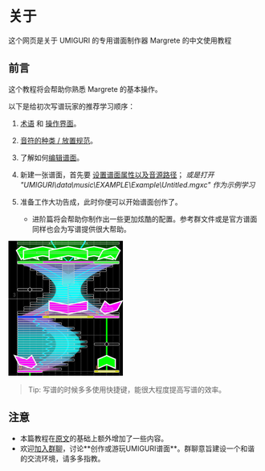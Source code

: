 # 关于

这个网页是关于 UMIGURI 的专用谱面制作器 Margrete 的中文使用教程


## 前言

这个教程将会帮助你熟悉 Margrete 的基本操作。

以下是给初次写谱玩家的推荐学习顺序：

1. [术语](docs/terminologies) 和 [操作界面](docs/basic/basic-screen-desc)。

2. [音符的种类 / 放置规范](docs/basic/basic-chart-regulation)。

3. 了解如何[编辑谱面](docs/basic/basic-edit-chart)。

4. 新建一张谱面，首先要 [设置谱面属性以及音源路径](docs/basic/basic-chart-property)； *或是打开 "UMIGURI\data\music\EXAMPLE\Example\Untitled.mgxc" 作为示例学习*

5. 准备工作大功告成，此时你便可以开始谱面创作了。
   * 进阶篇将会帮助你制作出一些更加炫酷的配置。参考群文件或是官方谱面同样也会为写谱提供很大帮助。

![chart example](docs/imgs/chart-example.png)

> Tip: 写谱的时候多多使用快捷键，能很大程度提高写谱的效率。

## 注意

* 本篇教程在[原文](https://margrete.inonote.jp/#/)的基础上额外增加了一些内容。
* 欢迎[加入群聊](http://qm.qq.com/cgi-bin/qm/qr?_wv=1027&k=vsMprVebJ4PS-PDhHOyga7c0TDdLKqDc&authKey=eCMiKDj2bPf446M2TsTz3X9ffjcJudpSsa%2B1oqnL%2BynjH3I1Zj3j54rLV%2B40dv%2B1&noverify=0&group_code=863841531")，讨论**创作或游玩UMIGURI谱面**。群聊意旨建设一个和谐的交流环境，请多多指教。
